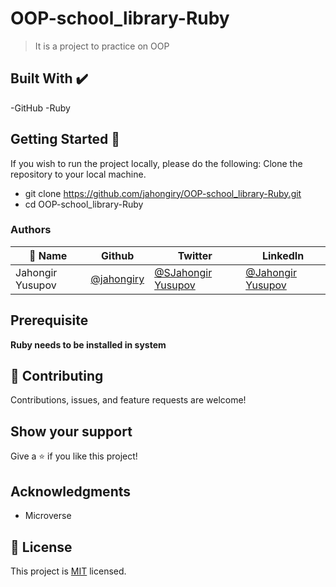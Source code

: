# OOP-school_library-Ruby

>It is a project to practice on OOP


## Built With ✔️

-GitHub
-Ruby

## Getting Started 🙌

If you wish to run the project locally, please do the following:
Clone the repository to your local machine.
- git clone https://github.com/jahongiry/OOP-school_library-Ruby.git
- cd OOP-school_library-Ruby


### Authors
| 👤 Name          | Github                                     | Twitter                                               | LinkedIn                                                       |
| ---------------- | ------------------------------------------ | ----------------------------------------------------- | -------------------------------------------------------------- |
| Jahongir Yusupov | [@jahongiry](https://github.com/jahongiry) | [@SJahongir Yusupov](https://twitter.com/@JahongirYusup13) | [@Jahongir Yusupov](https://www.linkedin.com/in/@JahongirYusup13/) |

## Prerequisite

**Ruby needs to be installed in system**

## 🤝 Contributing

Contributions, issues, and feature requests are welcome!

## Show your support

Give a ⭐️ if you like this project!

## Acknowledgments

- Microverse

## 📝 License

This project is [MIT](https://github.com/jahongiry/OOP-school_library-Ruby/blob/setup-association/LICENSE)  licensed.

